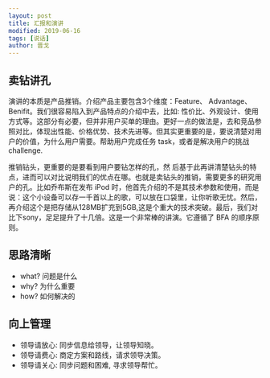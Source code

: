 ```yaml
---
layout: post
title: 汇报和演讲
modified: 2019-06-16
tags: [说话]
author: 晋戈
---
```


## 卖钻讲孔

演讲的本质是产品推销。介绍产品主要包含3个维度：Feature、 Advantage、 Benifit。我们很容易陷入到产品特点的介绍中去，比如: 性价比、外观设计、使用方式等。这部分有必要，但并非用户买单的理由。更好一点的做法是，去和竞品参照对比，体现出性能、价格优势、技术先进等。但其实更重要的是，要说清楚对用户的价值，为什么用户需要。帮助用户完成任务 task，或者是解决用户的挑战 challenge.

推销钻头，更重要的是要看到用户要钻怎样的孔，然 后基于此再讲清楚钻头的特点，进而可以对比说明我们的优点在哪。也就是卖钻头的推销，需要更多的研究用户的孔。比如乔布斯在发布 iPod 时，他首先介绍的不是其技术参数和使用，而是说：这个小设备可以存一千首以上的歌，可以放在口袋里，让你听歌无忧。然后，再介绍这个是把存储从128MB扩充到5GB,这是个重大的技术突破。最后，我们对比下sony，足足提升了十几倍。这是一个非常棒的讲演。它遵循了 BFA 的顺序原则。

## 思路清晰
- what? 问题是什么
- why?  为什么重要
- how?  如何解决的

## 向上管理

+ 领导请放心: 同步信息给领导，让领导知晓。
+ 领导请费心: 商定方案和路线，请求领导决策。
+ 领导请关心: 同步问题和困难, 寻求领导帮忙。


